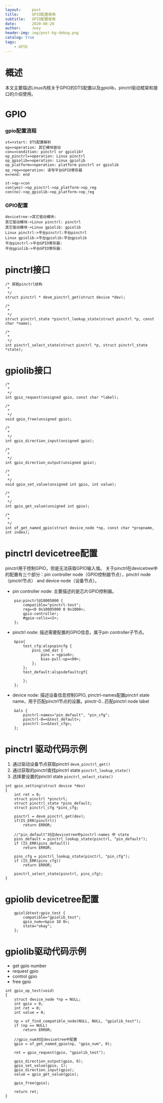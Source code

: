 ```yaml
---
layout:     post
title:      GPIO配置使用
subtitle:   GPIO配置使用
date:       2020-08-20
author:     Joey
header-img: img/post-bg-debug.png
catalog: true
tags:
    - GPIO
---
```


# 概述
本文主要描述Linux内核关于GPIO的DTS配置以及gpiolib，pinctrl驱动框架和接口的介绍使用。

# GPIO

### gpio配置流程
```flow
st=>start: DTS配置解析
op=>operation: 其它模块驱动
con=>condition: pinctrl or gpiolib?
op_pinctrl=>operation: Linux pinctrl
op_gpiolib=>operation: Linux gpiolib
op_platform=>operation: platform pinctrl or gpiolib
op_reg=>operation: 读写平台GPIO寄存器
e=>end: end

st->op->con
con(yes)->op_pinctrl->op_platform->op_reg
con(no)->op_gpiolib->op_platform->op_reg

```

### GPIO配置
```seq
devicetree->其它驱动模块:
其它驱动模块->Linux pinctrl: pinctrl
其它驱动模块->Linux gpiolib: gpiolib
Linux pinctrl->平台pinctrl:平台pinctrl
Linux gpiolib->平台gpiolib:平台gpiolib
平台pinctrl->平台GPIO寄存器:
平台gpiolib->平台GPIO寄存器:
```

# pinctrl接口
```
/* 获取pinctrl结构
 *
 */
struct pinctrl * devm_pinctrl_get(struct device *dev);

/*
 *
 */
struct pinctrl_state *pinctrl_lookup_state(struct pinctrl *p, const char *name);

/*
 *
 */
int pinctrl_select_state(struct pinctrl *p, struct pinctrl_state *state);
```

# gpiolib接口
```
/*
 *
 */
int gpio_request(unsigned gpio, const char *label);

/*
 *
 */
void gpio_free(unsigned gpio);

/*
 *
 */
int gpio_direction_input(unsigned gpio);

/*
 *
 */
int gpio_direction_output(unsigned gpio);

/*
 *
 */
void gpio_set_value(unsigned int gpio, int value);

/*
 *
 */
int gpio_get_value(unsigned int gpio);

/*
 *
 */
int of_get_named_gpio(struct device_node *np, const char *propname, int index);
```

# pinctrl devicetree配置
pinctrl用于控制GPIO，但是无法获取GPIO输入值。
关于pinctrl在devicetree中的配置有三个部分：pin controller node（GPIO控制器节点），pinctrl node（pinctrl节点） and device node（设备节点）。
- pin controller node: 主要描述的是芯片GPIO控制器。
```
	pio:pinctrl@10005000 {
		compatible="pinctrl-test";
		reg=<0 0x10005000 0 0x1000>;
		gpio-controller;
		#gpio-cells=<2>;
	};
```
- pinctrl node: 描述需要配置的GPIO信息，属于pin controller子节点。
```
	&pio{
		test_cfg:alspspincfg {
			pins_cmd_dat {
				pins = <gpio6>;
				bias-pull-up=<00>;
			};
		};
		test_default:alspsdefaultcgf{
		
		};
	};
```
- device node: 描述设备信息控制GPIO, pinctrl-names配置pinctrl state name，用于匹配pinctrl节点的设置。pinctr-0...匹配pinctrl node label
```
	&als {
		pinctrl-names="pin_default", "pin_cfg";
		pinctrl-0=<&test_default>;
		pinctrl-1=<&test_cfg>;
	};
```

# pinctrl 驱动代码示例
1. 通过驱动设备节点获取pinctrl
`devm_pinctrl_get()`
2. 通过获取的pinctrl查找pinctrl state
`pinctrl_lookup_state()`
3. 选择要设置的pinctrl state
`pinctrl_select_state()`
```
int gpio_setting(struct device *dev)
{
	int ret = 0;
	struct pinctrl *pinctrl;
	struct pinctrl_state *pins_default;
	struct pinctrl_cfg *pins_cfg;

	pinctrl = devm_pinctrl_get(dev);
	if(IS_ERR(pinctrl))
		return ERROR;

	//"pin_default"对应devicetree中pinctrl-names 中 state
	pins_default = pinctrl_lookup_state(pinctrl, "pin_default");
	if (IS_ERR(pins_default))
		return ERROR;

	pins_cfg = pinctrl_lookup_state(pinctrl, "pin_cfg");
	if (IS_ERR(pins_cfg))
		return ERROR;

	pinctrl_select_state(pinctrl, pins_cfg);
}
```

# gpiolib devicetree配置
```
	gpiolibtest:gpio_test {
		compatible="gpiolib_test";
		gpio_num=<&pio 10 0>;
		state="okay";
	};
```

# gpiolib驱动代码示例
* get gpio number
* request gpio
* control gpio
* free gpio

```
int gpio_op_test(void)
{
	struct device_node *np = NULL;
	int gpio = 0;
	int ret = 0;
	int value = 0;

	np = of_find_compatible_node(NULL, NULL, "gpiolib_test");
	if (np == NULL)
		return ERROR;

	//gpio_num对应devicetree中配置
	gpio = of_get_named_gpio(np, "gpio_num", 0);

	ret = gpio_request(gpio, "gpiolib_test");

	gpio_direction_output(gpio, 0);
	gpio_set_value(gpio, 1);
	gpio_direction_input(gpio);
	value = gpio_get_value(gpio);

	gpio_free(gpio);

	return ret;
}
```
